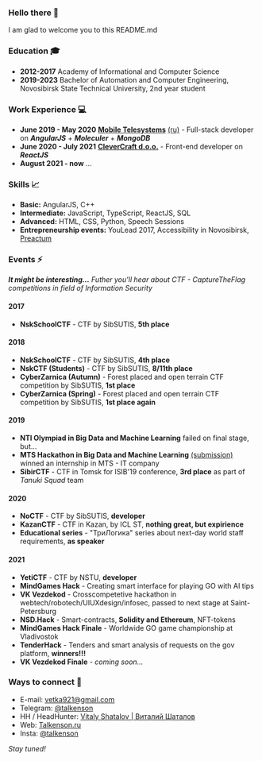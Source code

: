 ### Hello there 👋
I am glad to welcome you to this README.md
### Education 🎓
- **2012-2017** Academy of Informational and Computer Science
- **2019-2023** Bachelor of Automation and Computer Engineering, Novosibirsk State Technical University, 2nd year student
### Work Experience 💻
- **June 2019 - May 2020** **[Mobile Telesystems](http://ir.mts.ru/home/default.aspx)** [(ru)](https://mts.ru/) - Full-stack developer on ***AngularJS*** + ***Moleculer*** + ***MongoDB***
- **June 2020 - July 2021** **[CleverCraft d.o.o.](https://www.clevercraft.net/)** - Front-end developer on ***ReactJS***
- **August 2021 - now** ...
### Skills 📈
- **Basic:** AngularJS, C++
- **Intermediate:** JavaScript, TypeScript, ReactJS, SQL
- **Advanced:** HTML, CSS, Python, Speech Sessions 
- **Entrepreneurship events:** YouLead 2017, Accessibility in Novosibirsk, [Preactum](https://preactum.ru/)
### Events ⚡
***It might be interesting...** Futher you'll hear about CTF - CaptureTheFlag competitions in field of Information Security*

#### **2017**
- **NskSchoolCTF** - CTF by SibSUTIS, **5th place**
#### **2018**
- **NskSchoolCTF** - CTF by SibSUTIS, **4th place**
- **NskCTF (Students)** - CTF by SibSUTIS, **8/11th place**
- **CyberZarnica (Autumn)** - Forest placed and open terrain CTF competition by SibSUTIS, **1st place**
- **CyberZarnica (Spring)** - Forest placed and open terrain CTF competition by SibSUTIS, **1st place again**
#### **2019**
- **NTI Olympiad in Big Data and Machine Learning** failed on final stage, but...
- **MTS Hackathon in Big Data and Machine Learning** [(submission)](https://github.com/talkenson/lunar-lander-solve) winned an internship in MTS - IT company
- **SibirCTF** - CTF in Tomsk for ISIB'19 conference, **3rd place** as part of *Tanuki Squad* team
#### **2020**
- **NoCTF** - CTF by SibSUTIS, **developer**
- **KazanCTF** - CTF in Kazan, by ICL ST, **nothing great, but expirience**
- **Educational series** - "ТриЛогика" series about next-day world staff requirements, **as speaker**
#### **2021** 
- **YetiCTF** - CTF by NSTU, **developer**
- **MindGames Hack** - Creating smart interface for playing GO with AI tips
- **VK Vezdekod** - Crosscompetetive hackathon in webtech/robotech/UIUXdesign/infosec, passed to next stage at Saint-Petersburg
- **NSD.Hack** - Smart-contracts, **Solidity and Ethereum**, NFT-tokens
- **MindGames Hack Finale** - Worldwide GO game championship at Vladivostok
- **TenderHack** - Tenders and smart analysis of requests on the gov platform, **winners!!!**
- **VK Vezdekod Finale** - *coming soon...*
### Ways to connect 🤙
- E-mail: vetka921@gmail.com
- Telegram: [@talkenson](http://t.me/talkenson)
- HH / HeadHunter: [Vitaly Shatalov | Виталий Шаталов](https://novosibirsk.hh.ru/resume/f53819f5ff03be32dc0039ed1f484779614e70)
- Web: [Talkenson.ru](https://talkenson.ru)
- Insta: [@talkenson](https://instagram.com/talkenson)

*Stay tuned!*
